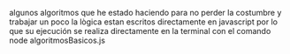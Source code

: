 algunos algoritmos que he estado haciendo para no perder la costumbre y trabajar un poco la lògica
estan escritos directamente en javascript por lo que su ejecución se realiza directamente en la terminal
con el comando
node algoritmosBasicos.js
